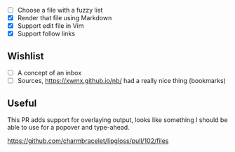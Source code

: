 
- [ ] Choose a file with a fuzzy list
- [x] Render that file using Markdown
- [x] Support edit file in Vim
- [x] Support follow links

## Wishlist

- [ ] A concept of an inbox 
- [ ] Sources, https://xwmx.github.io/nb/ had a really nice thing (bookmarks)

## Useful

This PR adds support for overlaying output, looks like something I should be
able to use for a popover and type-ahead.

<https://github.com/charmbracelet/lipgloss/pull/102/files>
